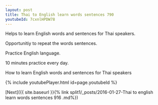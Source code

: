 ```yaml
---
layout: post
title: Thai to English learn words sentences 790 
youtubeId: 7cxnlHPDW78
---
```

 
 
Helps to learn English words and sentences for Thai speakers.

Opportunitiy to repeat the words sentences. 

Practice English language. 
 
10 minutes practice every day. 
 
How to learn English words and sentences for Thai speakers 
 
{% include youtubePlayer.html id=page.youtubeId %}
 
 
[Next]({{ site.baseurl }}{% link  split1/_posts/2016-01-27-Thai to english learn words sentences 916 .md%})
 
